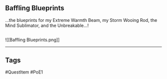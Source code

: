 ## Baffling Blueprints
...the blueprints for my Extreme Warmth Beam, my Storm Wooing Rod,
the Mind Sublimator, and the Unbreakable...!
## 
![[Baffling Blueprints.png]]

---
## Tags
#QuestItem
#PoE1